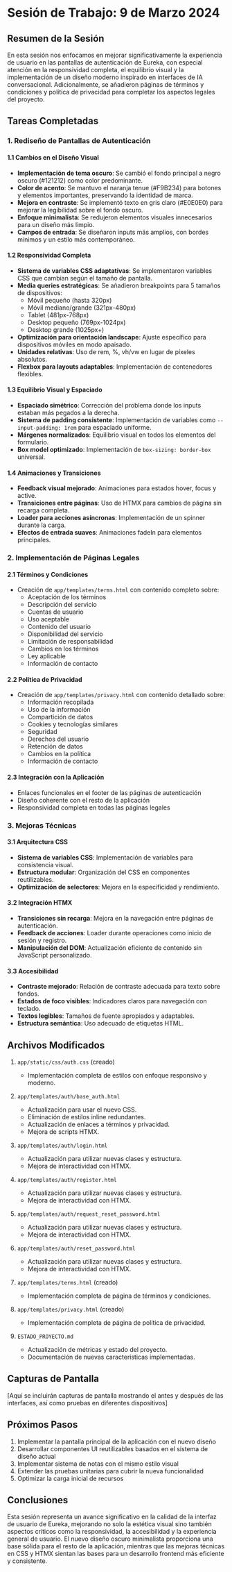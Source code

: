 # Sesión de Trabajo: 9 de Marzo 2024

## Resumen de la Sesión

En esta sesión nos enfocamos en mejorar significativamente la experiencia de usuario en las pantallas de autenticación de Eureka, con especial atención en la responsividad completa, el equilibrio visual y la implementación de un diseño moderno inspirado en interfaces de IA conversacional. Adicionalmente, se añadieron páginas de términos y condiciones y política de privacidad para completar los aspectos legales del proyecto.

## Tareas Completadas

### 1. Rediseño de Pantallas de Autenticación

#### 1.1 Cambios en el Diseño Visual
- **Implementación de tema oscuro**: Se cambió el fondo principal a negro oscuro (#121212) como color predominante.
- **Color de acento**: Se mantuvo el naranja tenue (#F9B234) para botones y elementos importantes, preservando la identidad de marca.
- **Mejora en contraste**: Se implementó texto en gris claro (#E0E0E0) para mejorar la legibilidad sobre el fondo oscuro.
- **Enfoque minimalista**: Se redujeron elementos visuales innecesarios para un diseño más limpio.
- **Campos de entrada**: Se diseñaron inputs más amplios, con bordes mínimos y un estilo más contemporáneo.

#### 1.2 Responsividad Completa
- **Sistema de variables CSS adaptativas**: Se implementaron variables CSS que cambian según el tamaño de pantalla.
- **Media queries estratégicas**: Se añadieron breakpoints para 5 tamaños de dispositivos:
  - Móvil pequeño (hasta 320px)
  - Móvil mediano/grande (321px-480px)
  - Tablet (481px-768px)
  - Desktop pequeño (769px-1024px)
  - Desktop grande (1025px+)
- **Optimización para orientación landscape**: Ajuste específico para dispositivos móviles en modo apaisado.
- **Unidades relativas**: Uso de rem, %, vh/vw en lugar de píxeles absolutos.
- **Flexbox para layouts adaptables**: Implementación de contenedores flexibles.

#### 1.3 Equilibrio Visual y Espaciado
- **Espaciado simétrico**: Corrección del problema donde los inputs estaban más pegados a la derecha.
- **Sistema de padding consistente**: Implementación de variables como `--input-padding: 1rem` para espaciado uniforme.
- **Márgenes normalizados**: Equilibrio visual en todos los elementos del formulario.
- **Box model optimizado**: Implementación de `box-sizing: border-box` universal.

#### 1.4 Animaciones y Transiciones
- **Feedback visual mejorado**: Animaciones para estados hover, focus y active.
- **Transiciones entre páginas**: Uso de HTMX para cambios de página sin recarga completa.
- **Loader para acciones asíncronas**: Implementación de un spinner durante la carga.
- **Efectos de entrada suaves**: Animaciones fadeIn para elementos principales.

### 2. Implementación de Páginas Legales

#### 2.1 Términos y Condiciones
- Creación de `app/templates/terms.html` con contenido completo sobre:
  - Aceptación de los términos
  - Descripción del servicio
  - Cuentas de usuario
  - Uso aceptable
  - Contenido del usuario
  - Disponibilidad del servicio
  - Limitación de responsabilidad
  - Cambios en los términos
  - Ley aplicable
  - Información de contacto

#### 2.2 Política de Privacidad
- Creación de `app/templates/privacy.html` con contenido detallado sobre:
  - Información recopilada
  - Uso de la información
  - Compartición de datos
  - Cookies y tecnologías similares
  - Seguridad
  - Derechos del usuario
  - Retención de datos
  - Cambios en la política
  - Información de contacto

#### 2.3 Integración con la Aplicación
- Enlaces funcionales en el footer de las páginas de autenticación
- Diseño coherente con el resto de la aplicación
- Responsividad completa en todas las páginas legales

### 3. Mejoras Técnicas

#### 3.1 Arquitectura CSS
- **Sistema de variables CSS**: Implementación de variables para consistencia visual.
- **Estructura modular**: Organización del CSS en componentes reutilizables.
- **Optimización de selectores**: Mejora en la especificidad y rendimiento.

#### 3.2 Integración HTMX
- **Transiciones sin recarga**: Mejora en la navegación entre páginas de autenticación.
- **Feedback de acciones**: Loader durante operaciones como inicio de sesión y registro.
- **Manipulación del DOM**: Actualización eficiente de contenido sin JavaScript personalizado.

#### 3.3 Accesibilidad
- **Contraste mejorado**: Relación de contraste adecuada para texto sobre fondos.
- **Estados de foco visibles**: Indicadores claros para navegación con teclado.
- **Textos legibles**: Tamaños de fuente apropiados y adaptables.
- **Estructura semántica**: Uso adecuado de etiquetas HTML.

## Archivos Modificados

1. `app/static/css/auth.css` (creado)
   - Implementación completa de estilos con enfoque responsivo y moderno.

2. `app/templates/auth/base_auth.html`
   - Actualización para usar el nuevo CSS.
   - Eliminación de estilos inline redundantes.
   - Actualización de enlaces a términos y privacidad.
   - Mejora de scripts HTMX.

3. `app/templates/auth/login.html`
   - Actualización para utilizar nuevas clases y estructura.
   - Mejora de interactividad con HTMX.

4. `app/templates/auth/register.html`
   - Actualización para utilizar nuevas clases y estructura.
   - Mejora de interactividad con HTMX.

5. `app/templates/auth/request_reset_password.html`
   - Actualización para utilizar nuevas clases y estructura.
   - Mejora de interactividad con HTMX.

6. `app/templates/auth/reset_password.html`
   - Actualización para utilizar nuevas clases y estructura.
   - Mejora de interactividad con HTMX.

7. `app/templates/terms.html` (creado)
   - Implementación completa de página de términos y condiciones.

8. `app/templates/privacy.html` (creado)
   - Implementación completa de página de política de privacidad.

9. `ESTADO_PROYECTO.md`
   - Actualización de métricas y estado del proyecto.
   - Documentación de nuevas características implementadas.

## Capturas de Pantalla

[Aquí se incluirán capturas de pantalla mostrando el antes y después de las interfaces, así como pruebas en diferentes dispositivos]

## Próximos Pasos

1. Implementar la pantalla principal de la aplicación con el nuevo diseño
2. Desarrollar componentes UI reutilizables basados en el sistema de diseño actual
3. Implementar sistema de notas con el mismo estilo visual
4. Extender las pruebas unitarias para cubrir la nueva funcionalidad
5. Optimizar la carga inicial de recursos

## Conclusiones

Esta sesión representa un avance significativo en la calidad de la interfaz de usuario de Eureka, mejorando no solo la estética visual sino también aspectos críticos como la responsividad, la accesibilidad y la experiencia general de usuario. El nuevo diseño oscuro minimalista proporciona una base sólida para el resto de la aplicación, mientras que las mejoras técnicas en CSS y HTMX sientan las bases para un desarrollo frontend más eficiente y consistente. 